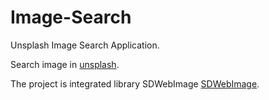 # Image-Search
Unsplash Image Search Application. <p>
Search image in
<a href="https://unsplash.com/">unsplash</a>. <p>
The project is integrated library SDWebImage
<a href="https://github.com/SDWebImage/SDWebImage">SDWebImage</a>.
